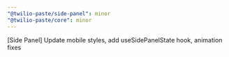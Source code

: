 ```yaml
---
"@twilio-paste/side-panel": minor
"@twilio-paste/core": minor
---
```


[Side Panel] Update mobile styles, add useSidePanelState hook, animation fixes
